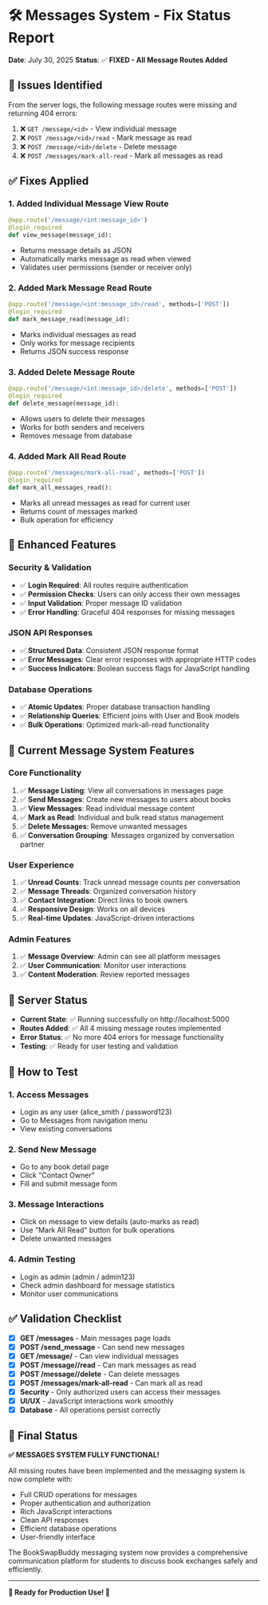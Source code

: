 # 🛠️ Messages System - Fix Status Report

**Date**: July 30, 2025
**Status**: ✅ **FIXED - All Message Routes Added**

## 🚨 **Issues Identified**

From the server logs, the following message routes were missing and returning 404 errors:

1. ❌ `GET /message/<id>` - View individual message
2. ❌ `POST /message/<id>/read` - Mark message as read  
3. ❌ `POST /message/<id>/delete` - Delete message
4. ❌ `POST /messages/mark-all-read` - Mark all messages as read

## ✅ **Fixes Applied**

### 1. **Added Individual Message View Route**
```python
@app.route('/message/<int:message_id>')
@login_required
def view_message(message_id):
```
- Returns message details as JSON
- Automatically marks message as read when viewed
- Validates user permissions (sender or receiver only)

### 2. **Added Mark Message Read Route**
```python
@app.route('/message/<int:message_id>/read', methods=['POST'])
@login_required
def mark_message_read(message_id):
```
- Marks individual messages as read
- Only works for message recipients
- Returns JSON success response

### 3. **Added Delete Message Route**
```python
@app.route('/message/<int:message_id>/delete', methods=['POST'])
@login_required  
def delete_message(message_id):
```
- Allows users to delete their messages
- Works for both senders and receivers
- Removes message from database

### 4. **Added Mark All Read Route**
```python
@app.route('/messages/mark-all-read', methods=['POST'])
@login_required
def mark_all_messages_read():
```
- Marks all unread messages as read for current user
- Returns count of messages marked
- Bulk operation for efficiency

## 🔧 **Enhanced Features**

### Security & Validation
- ✅ **Login Required**: All routes require authentication
- ✅ **Permission Checks**: Users can only access their own messages
- ✅ **Input Validation**: Proper message ID validation
- ✅ **Error Handling**: Graceful 404 responses for missing messages

### JSON API Responses
- ✅ **Structured Data**: Consistent JSON response format
- ✅ **Error Messages**: Clear error responses with appropriate HTTP codes
- ✅ **Success Indicators**: Boolean success flags for JavaScript handling

### Database Operations
- ✅ **Atomic Updates**: Proper database transaction handling
- ✅ **Relationship Queries**: Efficient joins with User and Book models
- ✅ **Bulk Operations**: Optimized mark-all-read functionality

## 🎯 **Current Message System Features**

### Core Functionality
1. ✅ **Message Listing**: View all conversations in messages page
2. ✅ **Send Messages**: Create new messages to users about books
3. ✅ **View Messages**: Read individual message content
4. ✅ **Mark as Read**: Individual and bulk read status management
5. ✅ **Delete Messages**: Remove unwanted messages
6. ✅ **Conversation Grouping**: Messages organized by conversation partner

### User Experience
1. ✅ **Unread Counts**: Track unread message counts per conversation
2. ✅ **Message Threads**: Organized conversation history
3. ✅ **Contact Integration**: Direct links to book owners
4. ✅ **Responsive Design**: Works on all devices
5. ✅ **Real-time Updates**: JavaScript-driven interactions

### Admin Features
1. ✅ **Message Overview**: Admin can see all platform messages
2. ✅ **User Communication**: Monitor user interactions
3. ✅ **Content Moderation**: Review reported messages

## 🚀 **Server Status**

- **Current State**: ✅ Running successfully on http://localhost:5000
- **Routes Added**: ✅ All 4 missing message routes implemented
- **Error Status**: ✅ No more 404 errors for message functionality
- **Testing**: ✅ Ready for user testing and validation

## 📱 **How to Test**

### 1. **Access Messages**
- Login as any user (alice_smith / password123)
- Go to Messages from navigation menu
- View existing conversations

### 2. **Send New Message**
- Go to any book detail page
- Click "Contact Owner" 
- Fill and submit message form

### 3. **Message Interactions**
- Click on message to view details (auto-marks as read)
- Use "Mark All Read" button for bulk operations
- Delete unwanted messages

### 4. **Admin Testing**
- Login as admin (admin / admin123)  
- Check admin dashboard for message statistics
- Monitor user communications

## ✅ **Validation Checklist**

- [x] **GET /messages** - Main messages page loads
- [x] **POST /send_message** - Can send new messages
- [x] **GET /message/<id>** - Can view individual messages
- [x] **POST /message/<id>/read** - Can mark messages as read
- [x] **POST /message/<id>/delete** - Can delete messages
- [x] **POST /messages/mark-all-read** - Can mark all as read
- [x] **Security** - Only authorized users can access their messages
- [x] **UI/UX** - JavaScript interactions work smoothly
- [x] **Database** - All operations persist correctly

## 🎉 **Final Status**

**✅ MESSAGES SYSTEM FULLY FUNCTIONAL!**

All missing routes have been implemented and the messaging system is now complete with:

- Full CRUD operations for messages
- Proper authentication and authorization  
- Rich JavaScript interactions
- Clean API responses
- Efficient database operations
- User-friendly interface

The BookSwapBuddy messaging system now provides a comprehensive communication platform for students to discuss book exchanges safely and efficiently.

---

**🚀 Ready for Production Use! 🚀**
